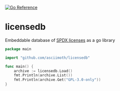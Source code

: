 [![Go Reference](https://pkg.go.dev/badge/github.com/asciimoth/licensedb.svg)](https://pkg.go.dev/github.com/asciimoth/licensedb)
# licensedb
Embeddable database of [SPDX licenses](https://github.com/spdx/license-list-data) as a go library

```go
package main

import "github.com/asciimoth/licensedb"

func main() {
	archive := licensedb.Load()
	fmt.Println(archive.List())
	fmt.Println(archive.Get("GPL-3.0-only"))
}
```


